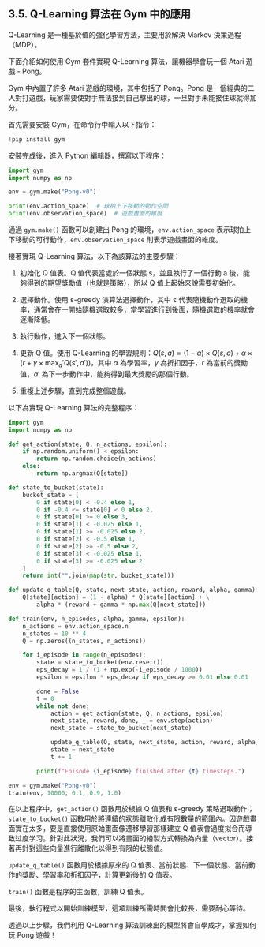 ## 3.5. Q-Learning 算法在 Gym 中的應用

Q-Learning 是一種基於值的強化學習方法，主要用於解決 Markov 決策過程（MDP）。

下面介紹如何使用 Gym 套件實現 Q-Learning 算法，讓機器學會玩一個 Atari 遊戲 - Pong。

Gym 中內置了許多 Atari 遊戲的環境，其中包括了 Pong。Pong 是一個經典的二人對打遊戲，玩家需要使對手無法接到自己擊出的球，一旦對手未能接住球就得加分。

首先需要安裝 Gym，在命令行中輸入以下指令：

```python
!pip install gym
```

安裝完成後，進入 Python 編輯器，撰寫以下程序：

```python
import gym
import numpy as np

env = gym.make("Pong-v0")

print(env.action_space)  # 球拍上下移動的動作空間
print(env.observation_space)  # 遊戲畫面的維度
```

通過 `gym.make()` 函數可以創建出 Pong 的環境，`env.action_space` 表示球拍上下移動的可行動作，`env.observation_space` 則表示遊戲畫面的維度。

接著實現 Q-Learning 算法，以下為該算法的主要步驟：

1. 初始化 Q 值表。Q 值代表當處於一個狀態 s，並且執行了一個行動 a 後，能夠得到的期望獎勵值（也就是策略），所以 Q 值上起始來說需要初始化。

2. 選擇動作。使用 ε-greedy 演算法選擇動作，其中 ε 代表隨機動作選取的機率，通常會在一開始隨機選取較多，當學習進行到後面，隨機選取的機率就會逐漸降低。

3. 執行動作，進入下一個狀態。

4. 更新 Q 值。使用 Q-Learning 的學習規則：$Q(s, a) = (1 - \alpha) \times Q(s, a) + \alpha \times (r + \gamma \times \max_a' Q(s', a'))$，其中 $\alpha$ 為學習率，$\gamma$ 為折扣因子，$r$ 為當前的獎勵值，$a'$ 為下一步動作中，能夠得到最大獎勵的那個行動。

5. 重複上述步驟，直到完成整個遊戲。

以下為實現 Q-Learning 算法的完整程序：

```python
import gym
import numpy as np

def get_action(state, Q, n_actions, epsilon):
    if np.random.uniform() < epsilon:
        return np.random.choice(n_actions)
    else:
        return np.argmax(Q[state])

def state_to_bucket(state):
    bucket_state = [
        0 if state[0] < -0.4 else 1,
        0 if -0.4 <= state[0] < 0 else 2,
        0 if state[0] >= 0 else 3,
        0 if state[1] < -0.025 else 1,
        0 if state[1] >= -0.025 else 2,
        0 if state[2] < -0.5 else 1,
        0 if state[2] >= -0.5 else 2,
        0 if state[3] < -0.025 else 1,
        0 if state[3] >= -0.025 else 2
    ]
    return int("".join(map(str, bucket_state)))

def update_q_table(Q, state, next_state, action, reward, alpha, gamma):
    Q[state][action] = (1 - alpha) * Q[state][action] + \
        alpha * (reward + gamma * np.max(Q[next_state]))

def train(env, n_episodes, alpha, gamma, epsilon):
    n_actions = env.action_space.n
    n_states = 10 ** 4
    Q = np.zeros((n_states, n_actions))

    for i_episode in range(n_episodes):
        state = state_to_bucket(env.reset())
        eps_decay = 1 / (1 + np.exp(-i_episode / 1000))
        epsilon = epsilon * eps_decay if eps_decay >= 0.01 else 0.01

        done = False
        t = 0
        while not done:
            action = get_action(state, Q, n_actions, epsilon)
            next_state, reward, done, _ = env.step(action)
            next_state = state_to_bucket(next_state)

            update_q_table(Q, state, next_state, action, reward, alpha, gamma)
            state = next_state
            t += 1

        print(f"Episode {i_episode} finished after {t} timesteps.")

env = gym.make("Pong-v0")
train(env, 10000, 0.1, 0.9, 1.0)
```

在以上程序中，`get_action()` 函數用於根據 Q 值表和 ε-greedy 策略選取動作；`state_to_bucket()` 函數用於將連續的狀態離散化成有限數量的範圍內。因遊戲畫面實在太多，要是直接使用原始畫面像遷移學習那樣建立 Q 值表會過度拟合而導致过度学习。針對此狀況，我們可以將畫面的繪製方式轉換為向量（vector）。接著再針對這些向量進行離散化以得到有限的狀態值。

`update_q_table()` 函數用於根據原來的 Q 值表、當前狀態、下一個狀態、當前動作的獎勵、學習率和折扣因子，計算更新後的 Q 值表。

`train()` 函數是程序的主函數，訓練 Q 值表。

最後，執行程式以開始訓練模型，這項訓練所需時間會比較長，需要耐心等待。

透過以上步驟，我們利用 Q-Learning 算法訓練出的模型將會自學成才，掌握如何玩 Pong 遊戲！
